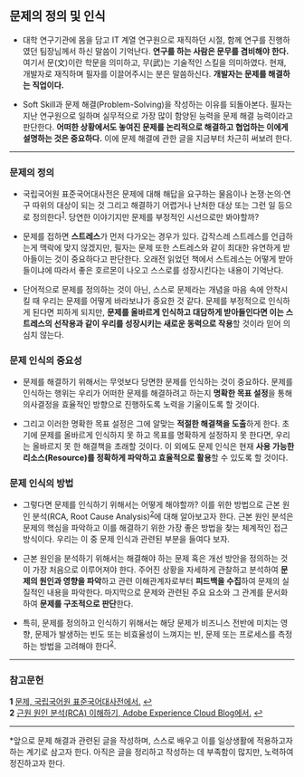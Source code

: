 ## 문제의 정의 및 인식

* 대학 연구기관에 몸을 담고 IT 계열 연구원으로 재직하던 시절, 함께 연구를 진행하였던 팀장님께서 하신 말씀이 기억난다. **연구를 하는 사람은 문무를 겸비해야 한다.** 여기서 문(文)이란 학문을 의미하고, 무(武)는 기술적인 스킬을 의미하였다. 현재, 개발자로 재직하며 필자를 이끌어주시는 분은 말씀하신다. **개발자는 문제를 해결하는 직업이다.**

* Soft Skill과 문제 해결(Problem-Solving)을 작성하는 이유를 되돌아본다. 필자는 지난 연구원으로 일하며 실무적으로 가장 많이 함양된 능력을 문제 해결 능력이라고 판단한다. **어떠한 상황에서도 놓여진 문제를 논리적으로 해결하고 협업하는 이에게 설명하는 것은 중요하다.** 이에 문제 해결에 관한 글을 지금부터 차근히 써보려 한다.

***

### 문제의 정의

* 국립국어원 표준국어대사전은 문제에 대해 해답을 요구하는 물음이나 논쟁·논의·연구 따위의 대상이 되는 것 그리고 해결하기 어렵거나 난처한 대상 또는 그런 일 등으로 정의한다<sup id="a1">[1](#footnote1)</sup>. 당연한 이야기지만 문제를 부정적인 시선으로만 봐야할까?

* 문제를 접하면 **스트레스**가 먼저 다가오는 경우가 있다. 갑작스레 스트레스를 언급하는게 맥락에 맞지 않겠지만, 필자는 문제 또한 스트레스와 같이 최대한 유연하게 받아들이는 것이 중요하다고 판단한다. 오래전 읽었던 책에서 스트레스는 어떻게 받아들이냐에 따라서 좋은 호르몬이 나오고 스스로를 성장시킨다는 내용이 기억난다.

* 단어적으로 문제를 정의하는 것이 아닌, 스스로 문제라는 개념을 마음 속에 안착시킬 때 우리는 문제를 어떻게 바라보냐가 중요한 것 같다. 문제를 부정적으로 인식하게 된다면 피하게 되지만, **문제를 올바르게 인식하고 대담하게 받아들인다면 이는 스트레스의 선작용과 같이 우리를 성장시키는 새로운 동력으로 작용**할 것이라 믿어 의심치 않는다.

### 문제 인식의 중요성

* 문제를 해결하기 위해서는 무엇보다 당면한 문제를 인식하는 것이 중요하다. 문제를 인식하는 행위는 우리가 어떠한 문제를 해결하려고 하는지 **명확한 목표 설정**을 통해 의사결정을 효율적인 방향으로 진행하도록 노력을 기울이도록 할 것이다.

* 그리고 이러한 명확한 목표 설정은 그에 알맞는 **적절한 해결책을 도출**하게 한다. 초기에 문제를 올바르게 인식하지 못 하고 목표를 명확하게 설정하지 못 한다면, 우리는 올바르지 못 한 해결책을 초래할 것이다. 이 외에도 문제 인식은 현재 **사용 가능한 리소스(Resource)를 정확하게 파악하고 효율적으로 활용**할 수 있도록 할 것이다.

### 문제 인식의 방법

* 그렇다면 문제를 인식하기 위해서는 어떻게 해야할까? 이를 위한 방법으로 근본 원인 분석(RCA, Root Cause Analysis)<sup id="a1">[2](#footnote1)</sup>에 대해 알아보고자 한다. 근본 원인 분석은 문제의 핵심을 파악하고 이를 해결하기 위한 가장 좋은 방법을 찾는 체계적인 접근 방식이다. 우리는 이 중 문제 인식과 관련된 부분을 들여다 보자.

* 근본 원인을 분석하기 위해서는 해결해야 하는 문제 혹은 개선 방안을 정의하는 것이 가장 처음으로 이루어져야 한다. 주어진 상황을 자세하게 관찰하고 분석하여 **문제의 원인과 영향을 파악**하고 관련 이해관계자로부터 **피드백을 수집**하여 문제의 실질적인 내용을 파악한다. 마지막으로 문제와 관련된 주요 요소와 그 관계를 문서화하여 **문제를 구조적으로 판단**한다.

* 특히, 문제를 정의하고 인식하기 위해서는 해당 문제가 비즈니스 전반에 미치는 영향, 문제가 발생하는 빈도 또는 비효율성이 느껴지는 빈, 문제 또는 프로세스를 측정하는 방법을 고려해야 한다<sup id="a1">[2](#footnote1)</sup>.

***

### 참고문헌

<b id="footnote1">1</b> [문제, 국립국어원 표준국어대사전에서.](https://stdict.korean.go.kr/search/searchView.do?word_no=128887&searchKeywordTo=3) [↩](#a1)
<br>
<b id="footnote1">2</b> [근원 원인 분석(RCA) 이해하기, Adobe Experience Cloud Blog에서.](https://business.adobe.com/kr/blog/basics/what-is-root-cause-analysis) [↩](#a1)

***

*앞으로 문제 해결과 관련된 글을 작성하며, 스스로 배우고 이를 일상생활에 적용하고자 하는 계기로 삼고자 한다. 아직은 글을 정리하고 작성하는 데 부족함이 많지만, 노력하여 정진하고자 한다.
